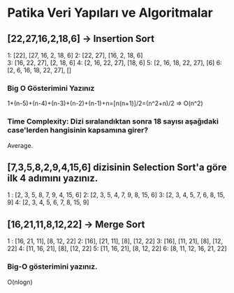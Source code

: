 # Patika Veri Yapıları ve Algoritmalar

## [22,27,16,2,18,6] -> Insertion Sort

1: [22], [27, 16, 2, 18, 6]
2: [22, 27], [16, 2, 18, 6]  
3: [16, 22, 27], [2, 18, 6]
4: [2, 16, 22, 27], [18, 6]
5: [2, 16, 18, 22, 27], [6]
6: [2, 6, 16, 18, 22, 27], []

### Big O Gösterimini Yazınız

1+(n-5)+(n-4)+(n-3)+(n-2)+(n-1)+n=[n(n+1)]/2=(n^2+n)/2 => O(n^2)

### Time Complexity: Dizi sıralandıktan sonra 18 sayısı aşağıdaki case'lerden hangisinin kapsamına girer?

Average.

## [7,3,5,8,2,9,4,15,6] dizisinin Selection Sort'a göre ilk 4 adımını yazınız.

1 : [2, 3, 5, 8, 7, 9, 4, 15, 6]
2: [2, 3, 5, 4, 7, 9, 8, 15, 6]
3: [2, 3, 4, 5, 7, 6, 8, 15, 9]
4: [2, 3, 4, 5, 6, 7, 8, 15, 9]

## [16,21,11,8,12,22] -> Merge Sort

1 : [16, 21, 11], [8, 12, 22]
2: [16], [21, 11], [8], [12, 22]
3: [16], [11, 21], [8], [12, 22]
4: [11, 16, 21], [8], [12, 22]
5: [11, 16, 21], [8, 12, 22]
6: [8, 11, 12, 16, 21, 22]

### Big-O gösterimini yazınız.

O(nlogn)
